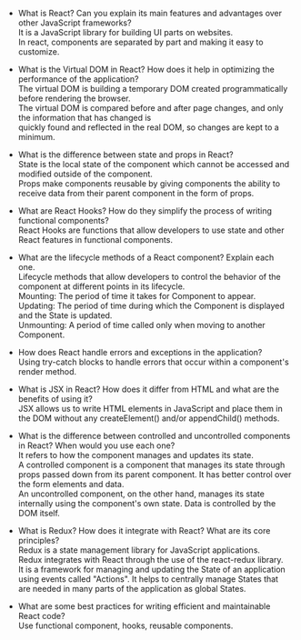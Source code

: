 
- What is React? Can you explain its main features and advantages over other JavaScript frameworks?<br>
It is a JavaScript library for building UI parts on websites.<br>
In react, components are separated by part and making it easy to customize.<br>

- What is the Virtual DOM in React? How does it help in optimizing the performance of the application?<br>
The virtual DOM is building a temporary DOM created programmatically before rendering the browser.<br>
The virtual DOM is compared before and after page changes, and only the information that has changed is <br>quickly found and reflected in the real DOM, so changes are kept to a minimum.<br>

- What is the difference between state and props in React?<br>
State is the local state of the component which cannot be accessed and modified outside of the component.<br>
Props make components reusable by giving components the ability to receive data from their parent component in the form of props.<br>

- What are React Hooks? How do they simplify the process of writing functional components?<br>
React Hooks are functions that allow developers to use state and other React features in functional components.<br>

- What are the lifecycle methods of a React component? Explain each one.<br>
Lifecycle methods that allow developers to control the behavior of the component at different points in its lifecycle.<br>
Mounting: The period of time it takes for Component to appear.<br>
Updating: The period of time during which the Component is displayed and the State is updated.<br>
Unmounting: A period of time called only when moving to another Component.<br>

- How does React handle errors and exceptions in the application?<br>
Using try-catch blocks to handle errors that occur within a component's render method.<br>

- What is JSX in React? How does it differ from HTML and what are the benefits of using it?<br>
JSX allows us to write HTML elements in JavaScript and place them in the DOM without any createElement() and/or appendChild() methods.<br>

- What is the difference between controlled and uncontrolled components in React? When would you use each one?<br>
It refers to how the component manages and updates its state.<br>
A controlled component is a component that manages its state through props passed down from its parent component. It has better control over the form elements and data.<br>
An uncontrolled component, on the other hand, manages its state internally using the component's own state. Data is controlled by the DOM itself.<br>

- What is Redux? How does it integrate with React? What are its core principles?<br>
Redux is a state management library for JavaScript applications.<br>
Redux integrates with React through the use of the react-redux library.<br>
It is a framework for managing and updating the State of an application using events called "Actions". It helps to centrally manage States that are needed in many parts of the application as global States.<br>

- What are some best practices for writing efficient and maintainable React code?<br>
Use functional component, hooks, reusable components.